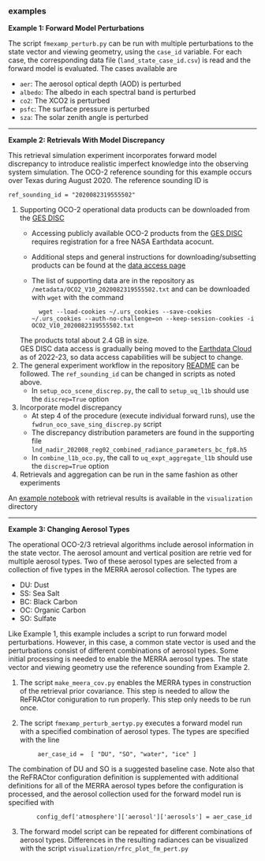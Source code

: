 ### examples

**Example 1: Forward Model Perturbations**

The script `fmexamp_perturb.py` can be run with multiple perturbations to the state vector and viewing geometry, using the `case_id` variable.
For each case, the corresponding data file (`land_state_case_id.csv`) is read and the forward model is evaluated. The cases available are 

* `aer`: The aerosol optical depth (AOD) is perturbed
* `albedo`: The albedo in each spectral band is perturbed
* `co2`: The XCO2 is perturbed
* `psfc`: The surface pressure is perturbed
* `sza`: The solar zenith angle is perturbed

*** 

**Example 2: Retrievals With Model Discrepancy**

This retrieval simulation experiment incorporates forward model discrepancy to introduce realistic imperfect knowledge into the observing system simulation. The OCO-2 reference sounding for this example occurs over Texas during August 2020. The reference sounding ID is

```
ref_sounding_id = "2020082319555502"
```

1. Supporting OCO-2 operational data products can be downloaded from the [GES DISC](https://disc.gsfc.nasa.gov/)
    - Accessing publicly available OCO-2 products from the [GES DISC](https://disc.gsfc.nasa.gov/) requires registration for a free NASA Earthdata acocunt.
    - Additional steps and general instructions for downloading/subsetting products can be found at the [data access page](https://disc.gsfc.nasa.gov/data-access)
    - The list of supporting data are in the repository as `/metadata/OCO2_V10_2020082319555502.txt` and can be downloaded with `wget` with the command

            wget --load-cookies ~/.urs_cookies --save-cookies ~/.urs_cookies --auth-no-challenge=on --keep-session-cookies -i OCO2_V10_2020082319555502.txt  
    The products total about 2.4 GB in size.  
    GES DISC data access is gradually being moved to the [Earthdata Cloud](https://disc.gsfc.nasa.gov/information/documents?title=Migrating%20to%20the%20Cloud) as of 2022-23, so data access capabilities will be subject to change.
2. The general experiment workflow in the repository [README](../README.md) can be followed. The `ref_sounding_id` can be changed in scripts as noted above.
    - In `setup_oco_scene_discrep.py`, the call to `setup_uq_l1b` should use the `discrep=True` option
3. Incorporate model discrepancy
    - At step 4 of the procedure (execute individual forward runs), use the `fwdrun_oco_save_sing_discrep.py` script
    - The discrepancy distribution parameters are found in the supporting file `lnd_nadir_202008_reg02_combined_radiance_parameters_bc_fp8.h5`
    - In `combine_l1b_oco.py`, the call to `uq_expt_aggregate_l1b` should use the `discrep=True` option
4. Retrievals and aggregation can be run in the same fashion as other experiments

An [example notebook](../visualization/refrac_discrep_summary.ipynb) with retrieval results is available in the `visualization` directory

*** 

**Example 3: Changing Aerosol Types**

The operational OCO-2/3 retrieval algorithms include aerosol information in the state vector. The aerosol amount and vertical position are retrie ved for multiple aerosol types. Two of these aerosol types are selected from a collection of five types in the MERRA aerosol collection. The types are 

* DU: Dust
* SS: Sea Salt
* BC: Black Carbon
* OC: Organic Carbon
* SO: Sulfate

Like Example 1, this example includes a script to run forward model perturbations. However, in this case, a common state vector is used and the perturbations consist of different combinations of aerosol types. Some initial processing is needed to enable the MERRA aerosol types. The state vector and viewing geometry use the reference sounding from Example 2.

1. The script `make_meera_cov.py` enables the MERRA types in construction of the retrieval prior covariance. This step is needed to allow the ReFRACtor coniguration to run properly. This step only needs to be run once. 
2. The script `fmexamp_perturb_aertyp.py` executes a forward model run with a specified combination of aerosol types. The types are specified with the line  

            aer_case_id =  [ "DU", "SO", "water", "ice" ]
The combination of DU and SO is a suggested baseline case. Note also that the ReFRACtor configuration definition is supplemented with additional definitions for all of the MERRA aerosol types before the configuration is processed, and the aerosol collection used for the forward model run is specified with 

            config_def['atmosphere']['aerosol']['aerosols'] = aer_case_id
3. The forward model script can be repeated for different combinations of aerosol types. Differences in the resulting radiances can be visualized with the script `visualization/rfrc_plot_fm_pert.py`

